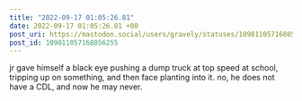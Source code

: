 ```yaml
---
title: "2022-09-17 01:05:26.81"
date: 2022-09-17 01:05:26.81 +00
post_uri: https://mastodon.social/users/gravely/statuses/109011057168056255
post_id: 109011057168056255
---
```

jr gave himself a black eye pushing a dump truck at top speed at school, tripping up on something, and then face planting into it. no, he does not have a CDL, and now he may never.


